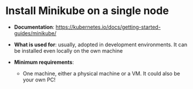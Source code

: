 # Install Minikube on a single node

* **Documentation**: <https://kubernetes.io/docs/getting-started-guides/minikube/>

* **What is used for**: usually, adopted in development environments. It can be installed even locally on the own machine

* **Minimum requirements**:
    * One machine, either a physical machine or a VM. It could also be your own PC!
